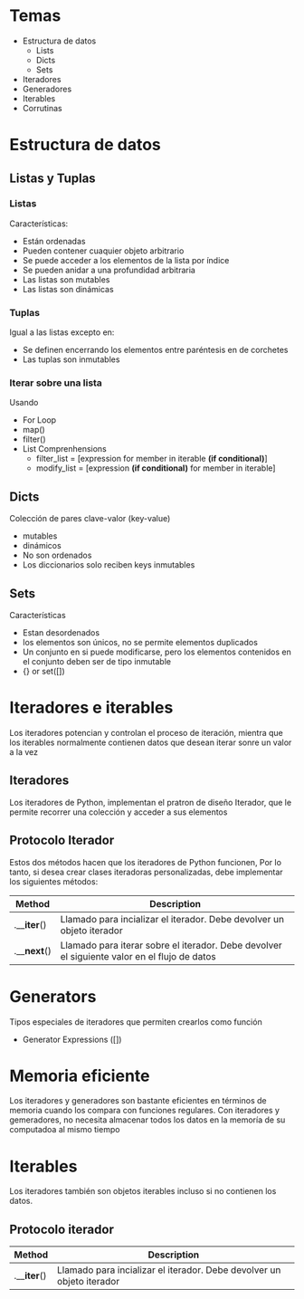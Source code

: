 # Temas

* Estructura de datos
    - Lists
    - Dicts
    - Sets
* Iteradores
* Generadores
* Iterables
* Corrutinas   

# Estructura de datos

## Listas y Tuplas

### Listas
Características:
* Están ordenadas
* Pueden contener cuaquier objeto arbitrario
* Se puede acceder a los elementos de la lista por índice
* Se pueden anidar a una profundidad arbitraria
* Las listas son mutables
* Las listas son dinámicas

### Tuplas
Igual a las listas excepto en:
* Se definen encerrando los elementos entre paréntesis en de corchetes
* Las tuplas son inmutables

### Iterar sobre una lista
Usando 
* For Loop
* map()
* filter()
* List Comprenhensions
    - filter_list = [expression for member in iterable __(if conditional)__]
    - modify_list = [expression __(if conditional)__ for member in iterable]

## Dicts

Colección de pares clave-valor (key-value)
* mutables
* dinámicos
* No son ordenados
* Los diccionarios solo reciben keys inmutables

## Sets

Características
* Estan desordenados
* los elementos son únicos, no se permite elementos duplicados
* Un conjunto en si puede modificarse, pero los elementos contenidos en el conjunto deben ser de tipo inmutable
* {} or set([])

# Iteradores e iterables

Los iteradores potencian y controlan el proceso de iteración, mientra que los iterables normalmente contienen datos que desean iterar sonre un valor a la vez


## Iteradores
Los iteradores de Python, implementan el pratron de diseño Iterador, que le permite recorrer una colección y acceder a sus elementos


## Protocolo Iterador
Estos dos métodos hacen que los iteradores de Python funcionen, Por lo tanto, si desea crear clases iteradoras personalizadas, debe implementar los siguientes métodos:

| __Method__ | __Description__ |
|--|----|
|.____iter__()|Llamado para incializar el iterador. Debe devolver un objeto iterador|
|.____next__()|Llamado para iterar sobre el iterador. Debe devolver el siguiente valor en el flujo de datos|

# Generators
Tipos especiales de iteradores que permiten crearlos como función
* Generator Expressions ([])

# Memoria eficiente

Los iteradores y generadores son bastante eficientes en términos de memoria cuando los compara con funciones regulares. Con iteradores y gemeradores, no necesita almacenar todos los datos en la memoría de su computadoa al mismo tiempo

# Iterables

Los iteradores también son objetos iterables incluso si no contienen los datos.

## Protocolo iterador
| __Method__ | __Description__ |
|--|----|
|.____iter__()|Llamado para incializar el iterador. Debe devolver un objeto iterador|

